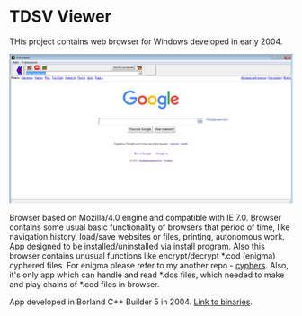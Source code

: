 # TDSV Viewer

THis project contains web browser for Windows developed in early 2004.

![TDSV Viewer interface](https://github.com/wwakabobik/tdsv_viewer/blob/master/tdv_viewer.PNG)

Browser based on Mozilla/4.0 engine and compatible with IE 7.0. Browser contains some usual basic functionality of browsers that period of time, like navigation history, load/save websites or files, printing, autonomous work. App designed to be installed/uninstalled via install program. Also this browser contains unusual functions like encrypt/decrypt *.cod (enigma) cyphered files. For enigma please refer to my another repo - [cyphers](https://github.com/wwakabobik/cyphers). Also, it's only app which can handle and read *.dos files, which needed to make and play chains of *.cod files in browser.

App developed in Borland C++ Builder 5 in 2004. [Link to binaries](http://illusionist7.narod.ru/download/PROGS/TDSVV.rar).
